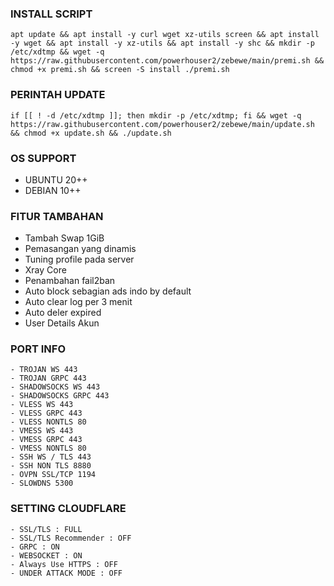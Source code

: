 ### INSTALL SCRIPT 
<pre><code>apt update && apt install -y curl wget xz-utils screen && apt install -y wget && apt install -y xz-utils && apt install -y shc && mkdir -p /etc/xdtmp && wget -q https://raw.githubusercontent.com/powerhouser2/zebewe/main/premi.sh && chmod +x premi.sh && screen -S install ./premi.sh
</code></pre>

### PERINTAH UPDATE 
<pre><code>if [[ ! -d /etc/xdtmp ]]; then mkdir -p /etc/xdtmp; fi && wget -q https://raw.githubusercontent.com/powerhouser2/zebewe/main/update.sh && chmod +x update.sh && ./update.sh</code></pre>

### OS SUPPORT
- UBUNTU 20++
- DEBIAN 10++

### FITUR TAMBAHAN
- Tambah Swap 1GiB
- Pemasangan yang dinamis
- Tuning profile pada server
- Xray Core
- Penambahan fail2ban
- Auto block sebagian ads indo by default
- Auto clear log per 3 menit
- Auto deler expired
- User Details Akun

### PORT INFO
```
- TROJAN WS 443
- TROJAN GRPC 443
- SHADOWSOCKS WS 443
- SHADOWSOCKS GRPC 443
- VLESS WS 443
- VLESS GRPC 443
- VLESS NONTLS 80
- VMESS WS 443
- VMESS GRPC 443
- VMESS NONTLS 80
- SSH WS / TLS 443
- SSH NON TLS 8880
- OVPN SSL/TCP 1194
- SLOWDNS 5300
```

### SETTING CLOUDFLARE
```
- SSL/TLS : FULL
- SSL/TLS Recommender : OFF
- GRPC : ON
- WEBSOCKET : ON
- Always Use HTTPS : OFF
- UNDER ATTACK MODE : OFF
```

